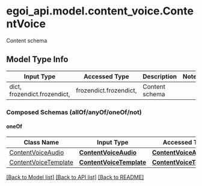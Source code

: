 # egoi_api.model.content_voice.ContentVoice

Content schema

## Model Type Info
Input Type | Accessed Type | Description | Notes
------------ | ------------- | ------------- | -------------
dict, frozendict.frozendict,  | frozendict.frozendict,  | Content schema | 

### Composed Schemas (allOf/anyOf/oneOf/not)
#### oneOf
Class Name | Input Type | Accessed Type | Description | Notes
------------- | ------------- | ------------- | ------------- | -------------
[ContentVoiceAudio](ContentVoiceAudio.md) | [**ContentVoiceAudio**](ContentVoiceAudio.md) | [**ContentVoiceAudio**](ContentVoiceAudio.md) |  | 
[ContentVoiceTemplate](ContentVoiceTemplate.md) | [**ContentVoiceTemplate**](ContentVoiceTemplate.md) | [**ContentVoiceTemplate**](ContentVoiceTemplate.md) |  | 

[[Back to Model list]](../../README.md#documentation-for-models) [[Back to API list]](../../README.md#documentation-for-api-endpoints) [[Back to README]](../../README.md)


